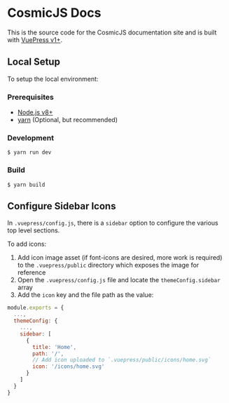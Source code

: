 # CosmicJS Docs

This is the source code for the CosmicJS documentation site and is built with [VuePress v1+](https://v1.vuepress.vuejs.org/).

## Local Setup

To setup the local environment:

### Prerequisites

- [Node.js v8+](https://nodejs.org/en/)
- [yarn](https://yarnpkg.com/en/) (Optional, but recommended)

### Development

```
$ yarn run dev
```

### Build

```
$ yarn build
```

## Configure Sidebar Icons

In `.vuepress/config.js`, there is a `sidebar` option to configure the various top level sections.

To add icons:

1. Add icon image asset (if font-icons are desired, more work is required) to the `.vuepress/public` directory which exposes the image for reference
1. Open the `.vuepress/config.js` file and locate the `themeConfig.sidebar` array
1. Add the `icon` key and the file path as the value:

```js
module.exports = {
  ...,
  themeConfig: {
    ...,
    sidebar: [
      {
        title: 'Home',
        path: '/',
        // Add icon uploaded to `.vuepress/public/icons/home.svg`
        icon: '/icons/home.svg'
      }
    ]
  }
}
```
